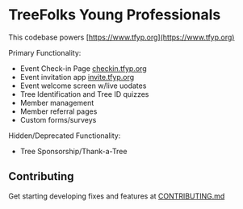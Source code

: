 # TreeFolks Young Professionals

This codebase powers [https://www.tfyp.org](https://www.tfyp.org)

Primary Functionality:

- Event Check-in Page [checkin.tfyp.org](https://checkin.tfyp.org)
- Event invitation app [invite.tfyp.org](https://invite.tfyp.org)
- Event welcome screen w/live uodates
- Tree Identification and Tree ID quizzes
- Member management
- Member referral pages
- Custom forms/surveys

Hidden/Deprecated Functionality:

- Tree Sponsorship/Thank-a-Tree

## Contributing

Get starting developing fixes and features at [CONTRIBUTING.md](CONTRIBUTING.md)
